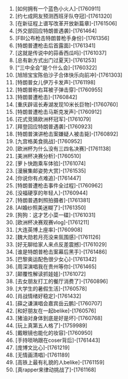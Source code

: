 
1. [如何拥有一个蓝色小火人]-[1760911]
1. [约七成网友预测西班牙队夺冠]-[1761320]
1. [在新征程上谱写改革开放新篇章]-[1761506]
1. [外交部回应特朗普遇袭]-[1761464]
1. [FBI公布枪击特朗普枪手身份]-[1761356]
1. [特朗普遭枪击后首露面]-[1761341]
1. [这就是传说中的蒜香西瓜吗]-[1761037]
1. [总有新方式出门过夏天]-[1761253]
1. [“三中全会”是个什么会]-[1760322]
1. [旭旭宝宝陈伯沙子合体快乐向前冲]-[1761303]
1. [特朗普女儿伊万卡发声]-[1761198]
1. [特朗普称右耳被子弹击穿]-[1760955]
1. [特朗普遭枪击]-[1760842]
1. [重庆辟谣长寿湖发现10米长巨物]-[1760760]
1. [特朗普遭枪击马斯克发声]-[1760912]
1. [花式竞猜欧洲杯冠军]-[1761079]
1. [拜登回应特朗普遇袭]-[1760923]
1. [特朗普演讲枪击案嫌疑人被击毙]-[1760892]
1. [九宫格美食挑战]-[1760952]
1. [欧洲杯为什么没有三四名决赛]-[1761138]
1. [美洲杯决赛分析]-[1760510]
1. [萝卜快跑乘车体验]-[1761074]
1. [漫展集邮姿势大赏]-[1761535]
1. [你说你有点难追]-[1761447]
1. [特朗普遭枪击事件全过程]-[1760962]
1. [没福硬享的年轻人]-[1760944]
1. [特朗普遇刺照拍摄者]-[1761381]
1. [AI婚纱照美迷糊了]-[1761350]
1. [狗狗：这才艺小菜一碟]-[1761031]
1. [欧洲杯决赛观赛vlog]-[1761211]
1. [大连英博上座率]-[1760908]
1. [魏大勋若月亮没来氛围感]-[1761126]
1. [好无聊给家人来点反差震撼]-[1761029]
1. [谁是特朗普枪击案幕后黑手]-[1761486]
1. [巴黎奥运配色很少女心]-[1761342]
1. [周深演唱我在贵州等你]-[1761465]
1. [颠覆性解读抓娃娃]-[1761072]
1. [去女朋友打工的餐厅消费了]-[1760896]
1. [大学生的暑假生活]-[1760578]
1. [肖战情绪好稳定]-[1761432]
1. [薛之谦演唱会嘉宾岳云鹏]-[1760707]
1. [和好朋友在一起belike]-[1760576]
1. [猪油对身体到底是好是坏]-[1760768]
1. [玩上真第五人格了]-[1759989]
1. [戴眼镜也能化的妆容]-[1760950]
1. [手持唢呐跟在coser背后]-[1761443]
1. [庞博文比心]-[1761219]
1. [无情画清唱]-[1761189]
1. [高铁上最有礼貌的人belike]-[1761159]
1. [真rapper来律动挑战了]-[1761168]